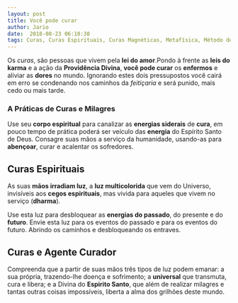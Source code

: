 ```yaml
---
layout: post
title: Você pode curar
author: Jario
date:  2018-08-23 06:10:38
tags: Curas, Curas Espirituais, Curas Magnéticas, Metafísica, Método de Curas Espirituais, esoterismo, upanishad
---
```

Os _curas_, são pessoas que vivem pela **lei do amor**.Pondo à frente as **leis do karma** e a ação da ****Providência Divina****, **você pode curar** os **enfermos** e aliviar as **dores** no mundo. Ignorando estes dois pressupostos você cairá em erro se condenando nos caminhos da _feitiçaria_ e será punido, mais cedo ou mais tarde.

### A Práticas de Curas e Milagres

Use seu **corpo espiritual** para canalizar as **energias siderais** de **cura**, em pouco tempo de prática poderá ser veículo das **energia** do Espírito Santo de Deus. Consagre suas mãos a serviço da humanidade, usando-as para **abençoar**, curar e acalentar os sofredores.

## Curas Espirituais

As suas **mãos irradiam luz**, a **luz multicolorida** que vem do Universo, invisíveis aos **cegos espirituais**, mas vivida para aqueles que vivem no serviço (**dharma**).

Use esta luz para desbloquear as **energias do passado**, do presente e do **futuro**. Envie esta luz para os eventos do passado e para os eventos do futuro. Abrindo os caminhos e desbloqueando os entraves.

## **Curas** e Agente Curador

Compreenda que a partir de suas mãos três tipos de luz podem emanar: a sua própria, trazendo-lhe doença e sofrimento; a **universal** que transmuta, cura e libera; e a Divina do **Espirito Santo**, que além de realizar milagres e tantas outras coisas impossíveis, liberta a alma dos grilhões deste mundo.